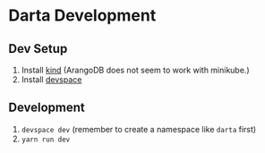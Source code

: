 # Darta Development

## Dev Setup

1. Install [kind](https://kind.sigs.k8s.io/docs/user/quick-start/) (ArangoDB does not seem to work with minikube.)
2. Install [devspace](https://devspace.sh/cli/docs/getting-started/installation)

## Development

1. `devspace dev` (remember to create a namespace like `darta` first)
2. `yarn run dev`